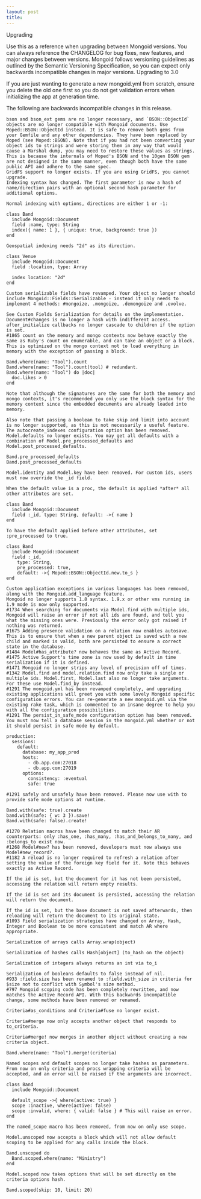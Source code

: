 ```yaml
---
layout: post
title: 
---
```



Upgrading

Use this as a reference when upgrading between Mongoid versions. You can always reference the CHANGELOG for bug fixes, new features, and major changes between versions.
	Mongoid follows versioning guidelines as outlined by the Semantic Versioning Specification, so you can expect only backwards incompatible changes in major versions.
Upgrading to 3.0

If you are just wanting to generate a new mongoid.yml from scratch, ensure you delete the old one first so you do not get validation errors when initializing the app at generation time.

The following are backwards incompatible changes in this release.

    bson and bson_ext gems are no longer necessary, and `BSON::ObjectId` objects are no longer compatible with Mongoid documents. Use Moped::BSON::ObjectId instead. It is safe to remove both gems from your Gemfile and any other dependencies. They have been replaced by Moped (see Moped::BSON). Note that if you had not been converting your object ids to strings and were storing them in any way that would cause a Marshal dump, you may need to restore these values as strings. This is because the internals of Moped's BSON and the 10gen BSON gem are not designed in the same manner, even though both have the same public API and adhere to the same spec.
    GridFS support no longer exists. If you are using GridFS, you cannot upgrade.
    Indexing syntax has changed. The first parameter is now a hash of name/direction pairs with an optional second hash parameter for additional options.

    Normal indexing with options, directions are either 1 or -1:

    class Band
      include Mongoid::Document
      field :name, type: String
      index({ name: 1 }, { unique: true, background: true })
    end

    Geospatial indexing needs "2d" as its direction.

    class Venue
      include Mongoid::Document
      field :location, type: Array

      index location: "2d"
    end

    Custom serializable fields have revamped. Your object no longer should include Mongoid::Fields::Serializable - instead it only needs to implement 4 methods: #mongoize, .mongoize, .demongoize and .evolve.

    See Custom Fields Serialization for details on the implementation.
    Document#changes is no longer a hash with indifferent access.
    after_initialize callbacks no longer cascade to children if the option is set.
    #1865 count on the memory and mongo contexts now behave exactly the same as Ruby's count on enumerable, and can take an object or a block. This is optimized on the mongo context not to load everything in memory with the exception of passing a block.

    Band.where(name: "Tool").count
    Band.where(name: "Tool").count(tool) # redundant.
    Band.where(name: "Tool") do |doc|
      doc.likes > 0
    end

    Note that although the signatures are the same for both the memory and mongo contexts, it's recommended you only use the block syntax for the memory context since the embedded documents are already loaded into memory.

    Also note that passing a boolean to take skip and limit into account is no longer supported, as this is not necessarily a useful feature.
    The autocreate_indexes configuration option has been removed.
    Model.defaults no longer exists. You may get all defaults with a combination of Model.pre_processed_defaults and Model.post_processed_defaults.

    Band.pre_processed_defaults
    Band.post_processed_defaults

    Model.identity and Model.key have been removed. For custom ids, users must now override the _id field.

    When the default value is a proc, the default is applied *after* all other attributes are set.

    class Band
      include Mongoid::Document
      field :_id, type: String, default: ->{ name }
    end

    To have the default applied before other attributes, set :pre_processed to true.

    class Band
      include Mongoid::Document
      field :_id,
        type: String,
        pre_processed: true,
        default: ->{ Moped::BSON::ObjectId.new.to_s }
    end

    Custom application exceptions in various languages has been removed, along with the Mongoid.add_language feature.
    Mongoid no longer supports 1.8 syntax. 1.9.x or other vms running in 1.9 mode is now only supported.
    #1734 When searching for documents via Model.find with multiple ids, Mongoid will raise an error if not all ids are found, and tell you what the missing ones were. Previously the error only got raised if nothing was returned.
    #1675 Adding presence validation on a relation now enables autosave. This is to ensure that when a new parent object is saved with a new child and marked is valid, both are persisted to ensure a correct state in the database.
    #1484 Model#has_attribute? now behaves the same as Active Record.
    #1475 Active Support's time zone is now used by default in time serialization if it is defined.
    #1471 Mongoid no longer strips any level of precision off of times.
    #1342 Model.find and model.relation.find now only take a single or multiple ids. Model.first, Model.last also no longer take arguments. For these use Model.find_by instead.
    #1291 The mongoid.yml has been revamped completely, and upgrading existing applications will greet you with some lovely Mongoid specific configuration errors. You can re-generate a new mongoid.yml via the existing rake task, which is commented to an insane degree to help you with all the configuration possibilities.
    #1291 The persist_in_safe_mode configuration option has been removed. You must now tell a database session in the mongoid.yml whether or not it should persist in safe mode by default.

    production:
      sessions:
        default:
          database: my_app_prod
          hosts:
            - db.app.com:27018
            - db.app.com:27019
          options:
            consistency: :eventual
            safe: true

    #1291 safely and unsafely have been removed. Please now use with to provide safe mode options at runtime.

    Band.with(safe: true).create
    band.with(safe: { w: 3 }).save!
    Band.with(safe: false).create!

    #1270 Relation macros have been changed to match their AR counterparts: only :has_one, :has_many, :has_and_belongs_to_many, and :belongs_to exist now.
    #1268 Model#new? has been removed, developers must now always use Model#new_record?.
    #1182 A reload is no longer required to refresh a relation after setting the value of the foreign key field for it. Note this behaves exactly as Active Record.

    If the id is set, but the document for it has not been persisted, accessing the relation will return empty results.

    If the id is set and its document is persisted, accessing the relation will return the document.

    If the id is set, but the base document is not saved afterwards, then reloading will return the document to its original state.
    #1093 Field serialization strategies have changed on Array, Hash, Integer and Boolean to be more consistent and match AR where appropriate.

    Serialization of arrays calls Array.wrap(object)

    Serialization of hashes calls Hash[object] (to_hash on the object)

    Serialization of integers always returns an int via to_i

    Serialization of booleans defaults to false instead of nil.
    #933 :field.size has been renamed to :field.with_size in criteria for $size not to conflict with Symbol's size method.
    #797 Mongoid scoping code has been completely rewritten, and now matches the Active Record API. With this backwards incompatible change, some methods have been removed or renamed.

    Criteria#as_conditions and Criteria#fuse no longer exist.

    Criteria#merge now only accepts another object that responds to to_criteria.

    Criteria#merge! now merges in another object without creating a new criteria object.

    Band.where(name: "Tool").merge!(criteria)

    Named scopes and default scopes no longer take hashes as parameters. From now on only criteria and procs wrapping criteria will be accepted, and an error will be raised if the arguments are incorrect.

    class Band
      include Mongoid::Document

      default_scope ->{ where(active: true) }
      scope :inactive, where(active: false)
      scope :invalid, where: { valid: false } # This will raise an error.
    end

    The named_scope macro has been removed, from now on only use scope.

    Model.unscoped now accepts a block which will not allow default scoping to be applied for any calls inside the block.

    Band.unscoped do
      Band.scoped.where(name: "Ministry")
    end

    Model.scoped now takes options that will be set directly on the criteria options hash.

    Band.scoped(skip: 10, limit: 20)

